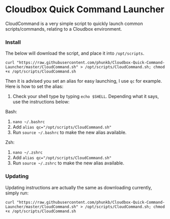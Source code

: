 # Cloudbox Quick Command Launcher
CloudCommand is a very simple script to quickly launch common scripts/commands, relating to a Cloudbox environment.

### Install

The below will download the script, and place it into `/opt/scripts`.

`curl "https://raw.githubusercontent.com/phunkb/Cloudbox-Quick-Command-Launcher/master/CloudCommand.sh" > /opt/scripts/CloudCommand.sh; chmod +x /opt/scripts/CloudCommand.sh`

Then it is advised you set an alias for easy launching, I use `qc` for example. Here is how to set the alias:

1. Check your shell type by typing `echo $SHELL`. Depending what it says, use the instructions below:

Bash:
   1. `nano ~/.bashrc`
   2. Add `alias qc="/opt/scripts/CloudCommand.sh"`
   3. Run `source ~/.bashrc` to make the new alias available.

Zsh:
   1. `nano ~/.zshrc`
   2. Add `alias qc="/opt/scripts/CloudCommand.sh"`
   3. Run `source ~/.zshrc` to make the new alias available.


### Updating

Updating instructions are actually the same as downloading currently, simply run:

`curl "https://raw.githubusercontent.com/phunkb/Cloudbox-Quick-Command-Launcher/master/CloudCommand.sh" > /opt/scripts/CloudCommand.sh; chmod +x /opt/scripts/CloudCommand.sh`
